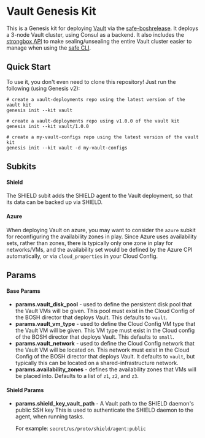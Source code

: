 Vault Genesis Kit
=================


This is a Genesis kit for deploying [Vault][1] via the [safe-boshrelease][2].
It deploys a 3-node Vault cluster, using Consul as a backend. It also includes
the [strongbox API][3] to make sealing/unsealing the entire Vault cluster easier
to manage when using the [safe CLI][4].

Quick Start
-----------

To use it, you don't even need to clone this repository!  Just run
the following (using Genesis v2):

```
# create a vault-deployments repo using the latest version of the vault kit
genesis init --kit vault

# create a vault-deployments repo using v1.0.0 of the vault kit
genesis init --kit vault/1.0.0

# create a my-vault-configs repo using the latest version of the vault kit
genesis init --kit vault -d my-vault-configs
```

Subkits
-------

#### Shield

The SHIELD subit adds the SHIELD agent to the Vault deployment, so that its data
can be backed up via SHIELD.

#### Azure

When deploying Vault on azure, you may want to consider the `azure` subkit for
reconfiguring the availability zones in play. Since Azure uses availability sets,
rather than zones, there is typically only one zone in play for networks/VMs,
and the availability set would be defined by the Azure CPI automatically, or via
`cloud_properties` in your Cloud Config.

Params
------

#### Base Params

- **params.vault_disk_pool** - used to define the persistent disk pool that the Vault VMs will
  be given. This pool must exist in the Cloud Config of the BOSH director that deploys
  Vault. This defaults to `vault`.
- **params.vault_vm_type** - used to define the Cloud Config VM type that the Vault VM
  will be given. This VM type must exist in the Cloud config of the BOSH director that
  deploys Vault. This defaults to `small`.
- **params.vault_network** - used to define the Cloud Config network that the Vault
  VM will be located on. This network must exist in the Cloud Config of the BOSH director
  that deploys Vault. It defaults to `vault`, but typically this can be located
  on a shared-infrastructure network.
- **params.availability_zones** - defines the availability zones that VMs will be placed into.
  Defaults to a list of `z1`, `z2`, and `z3`. 

#### Shield Params

- **params.shield_key_vault_path** - A Vault path to the SHIELD daemon's public SSH key
  This is used to authenticate the SHIELD daemon to the agent, when running tasks.

  For example: `secret/us/proto/shield/agent:public`

[1]: https://vaultproject.io
[2]: https://github.com/cloudfoundry-community/safe-boshrelease
[3]: https://github.com/jhunt/go-strongbox
[4]: https://github.com/starkandwayne/safe
